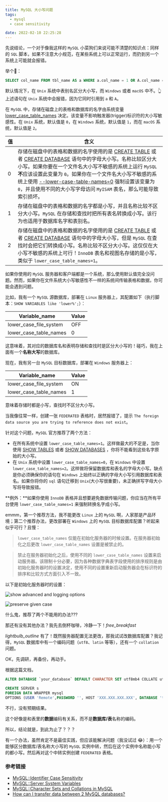 ```yaml
---
title: MySQL 大小写问题
tags:
  - mysql
  - case sensitivity

date: 2022-02-10 22:25:28
---
```


先说结论，一个对于像我这样的 `MySQL` 小菜狗们来说可能不清楚的知识点：同样的 `SQL` 脚本，如果不注意大小规范，在某些系统上可以正常运行，而扔到另一个系统上可能就会报错。

举个🌰：

``` sql
SELECT col_name FROM tbl_name AS a WHERE a.col_name = 1 OR A.col_name = 2;
```

默认情况下，在 `Unix` 系统中表别名区分大小写，而 `Windows` 或者 `macOS` 中不。👆 上述语句在 `Unix` 系统中会报错，因为它同时引用到 `a` 和 `A`。

在 `MySQL` 中，存储在磁盘上的表格和数据库的名字由系统变量 [lower_case_table_names](https://dev.mysql.com/doc/refman/8.0/en/server-system-variables.html#sysvar_lower_case_table_names) 决定。该变量不影响触发器(trigger)标识符的大小写敏感性。在 `Unix` 系统，默认值是 `0`，在 `Windows` 系统，默认值是 `1`，而在 `macOS` 系统，默认值是 `2`。

| 值 | 含义 |
| --- | --- |
| 0 | 存储在磁盘中的表格和数据的名字使用的是 [CREATE TABLE](https://dev.mysql.com/doc/refman/8.0/en/create-table.html) 或者 [CREATE DATABASE](https://dev.mysql.com/doc/refman/8.0/en/create-database.html) 语句中的字母大小写。名称比较区分大小写。如果你要在一个文件名大小写不敏感的系统上运行 `MySQL`**不**应该设置此变量为 `0`。如果你在一个文件名大小写不敏感的系统上使用 [--lower-case-table-names=0](https://dev.mysql.com/doc/refman/8.0/en/server-system-variables.html#sysvar_lower_case_table_names) 强制设置该变量为 `0`，并且使用不同的大小写字母访问 `MyISAM` 表名，那么可能导致索引损坏。 |
| 1 | 存储在磁盘中的表格和数据的名字都是小写，并且名称比较不区分大小写。`MySQL` 在存储和查找时把所有表名转换成小写。该行为也适用于数据库名字和表别名。 |
| 2 | 存储在磁盘中的表格和数据的名字使用的是 [CREATE TABLE](https://dev.mysql.com/doc/refman/8.0/en/create-table.html) 或者 [CREATE DATABASE](https://dev.mysql.com/doc/refman/8.0/en/create-database.html) 语句中的字母大小写，但是 `MySQL` 在查找时会把它们转换成小写。名称比较不区分大小写。这仅仅在大小写不敏感的系统上可行！`InnoDB` 表名和视图名存储的是小写，类似于 `lower_case_table_names=1`。 |

如果你使用的 `MySQL` 服务器和客户端都是一个系统，那么使用默认值完全没问题。然而，如果你在文件系统大小写敏感性不一样的系统间传输表格和数据，你可能会遇到问题。

比如，我有一个 `MySQL` 源数据库，部署在 `Linux` 服务器上，其配置如下（执行脚本：`SHOW VARIABLES like 'lower%';`）：

| Variable_name | Value |
|-----|-----|
| lower_case_file_system | OFF |
| lower_case_table_names | 0 |

这意味着，其对应的数据库名和表明存储和查找时是区分大小写的！碰巧，我在上面有一个**名称大写**的数据库。

现在，我有另一台 `MySQL` 目标数据库，部署在 `Windows` 服务器上：

| Variable_name | Value |
|-----|-----|
| lower_case_file_system | ON |
| lower_case_table_names | 1 |

意味着存储时都是小写，查找时不区分大小写。

当我像往常一样，创建一张 `FEDERATED` 表格时，居然报错了，提示 `The foreign data source you are trying to reference does not exist`。

针对这个问题，`MySQL` 官方推荐了两个方法：

- 在所有系统中设置 `lower_case_table_names=1`。这样做最大的不足是，当你使用 [SHOW TABLES](https://dev.mysql.com/doc/refman/8.0/en/show-tables.html) 或者 [SHOW DATABASES](https://dev.mysql.com/doc/refman/8.0/en/show-databases.html) ，你将不能看到这些名字原始的大小写。
- 在 `Unix` 系统中设置 `lower_case_table_names=0`，在 `Windows` 中设置 `lower_case_table_names=2`。这样做将保留数据库和表名的字母大小写。缺点是你必须确保你的语句在 `Windows` 上始终以正确的字母大小写引用数据库和表名。如果你将你的 `sql` 语句迁移到 `Unix`(大小写很重要)，未正确拼写字母大小写将导致报错。

**例外：**如果你使用 `InnoDB` 表格并且想要避免数据传输问题，你应当在所有平台使用 `lower_case_table_names=1` 来强制转换名字成小写。

emmm，第一个推荐方法，我不能更改 `Linux` 上的 `MySQL` 啊，人家那是产品环境；第二个推荐办法，更改部署在 `Windows` 上的 `MySQL` 目标数据库配置？听起来似乎可行？且慢：

> `lower_case_table_names` 仅能在初始化服务器的时候设置。在服务器初始化之后更改 `lower_case_table_names` 设置是被禁止的。[<fa-link/>](https://dev.mysql.com/doc/refman/8.0/en/identifier-case-sensitivity.html)

> 禁止在服务器初始化之后，使用不同的 `lower_case_table_names` 设置来启动服务器。该限制十分必要，因为各种数据字典表字段使用的排序规则是由初始化服务器时的设置决定，使用不同的设置重新启动服务器会在标识符的排序和比较方式方面引入不一致。 [<fa-link/>](https://dev.mysql.com/doc/refman/8.0/en/server-system-variables.html#sysvar_lower_case_table_names)

以下是初始化服务器时的设置：

![show advanced and logging options](/img/mysql-case/show-advanced-and-logging-options.png)

![preserve given case](/img/mysql-case/preserve-given-case.png)

什么鬼，推荐了两个不能用的办法???

那还有没有其他办法？我先去倒杯咖啡，冷静一下！<i class="mdui-icon material-icons">free_breakfast</i>

<i class="mdui-icon material-icons">lightbulb_outline</i> 有了！既然服务器配置无法更改，那我试试改数据库配置？我记得，`MySQL` 数据库中有一个编码问题（`utf8`、`latin` 等等），还有一个 `collation` 问题。

OK，先调研，再备份，再动手。

根据这篇文档，

``` sql
ALTER DATABASE `your_database` DEFAULT CHARACTER SET utf8mb4 COLLATE utf8mb4_0900_as_cs;
```

``` sql
CREATE SERVER s
FOREIGN DATA WRAPPER mysql
OPTIONS (USER 'Remote',PASSWORD '', HOST 'XXX.XXX.XXX.XXX', DATABASE 'test');
```

不行，没有预期结果。

这个好像是和表里的**数据**编码有关系，而不是**数据库/表**名称的编码。

所以，结论就是，到此为止了？？？

有一个办法，虽然肯定不是最佳实践，但应该能解决问题（我没试过 😂）：用一个能够区分数据库/表名称大小写的 `MySQL` 实例中转，然后在这个实例中名称能小写的都小写。然后再对这个中转实例创建 `FEDERATED` 表格。

### 参考链接

- [MySQL::Identifier Case Sensitivity](https://dev.mysql.com/doc/refman/8.0/en/identifier-case-sensitivity.html)
- [MySQL::Server System Variables](https://dev.mysql.com/doc/refman/8.0/en/server-system-variables.html#sysvar_lower_case_table_names)
- [MySQL::Character Sets and Collations in MySQL](https://dev.mysql.com/doc/refman/8.0/en/charset-mysql.html)
- [How can I transfer data between 2 MySQL databases?](https://stackoverflow.com/questions/3242504/how-can-i-transfer-data-between-2-mysql-databases)
